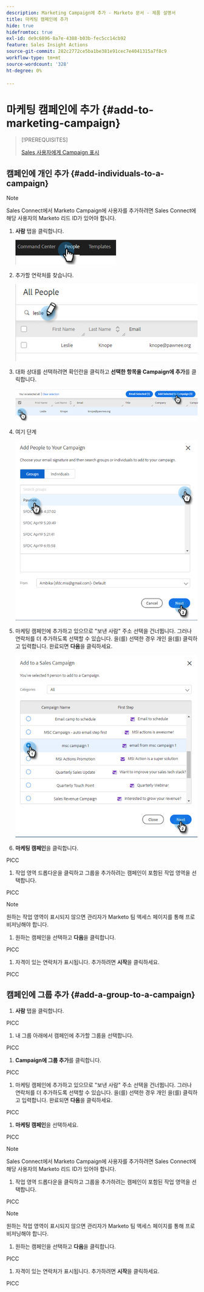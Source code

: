 ```yaml
---
description: Marketing Campaign에 추가 - Marketo 문서 - 제품 설명서
title: 마케팅 캠페인에 추가
hide: true
hidefromtoc: true
exl-id: de9c6896-8a7e-4388-b03b-fec5cc14cb92
feature: Sales Insight Actions
source-git-commit: 282c2772ce5ba1be381e91cec7e4041315a7f8c9
workflow-type: tm+mt
source-wordcount: '328'
ht-degree: 0%

---
```


# 마케팅 캠페인에 추가 {#add-to-marketing-campaign}

>[!PREREQUISITES]
>
>[Sales 사용자에게 Campaign 표시](/help/marketo/product-docs/marketo-sales-insight/actions/marketo/make-a-marketing-campaign-visible-in-sales-insight-actions.md)

## 캠페인에 개인 추가 {#add-individuals-to-a-campaign}

>[!NOTE]
>
>Sales Connect에서 Marketo Campaign에 사용자를 추가하려면 Sales Connect에 해당 사용자의 Marketo 리드 ID가 있어야 합니다.

1. **사람** 탭을 클릭합니다.

   ![](assets/add-to-marketing-campaign-1.png)

1. 추가할 연락처를 찾습니다.

   ![](assets/add-to-marketing-campaign-2.png)

1. 대화 상대를 선택하려면 확인란을 클릭하고 **선택한 항목을 Campaign에 추가**&#x200B;를 클릭합니다.

   ![](assets/add-to-marketing-campaign-3.png)

1. 여기 단계

   ![](assets/add-to-marketing-campaign-4.png)

1. 마케팅 캠페인에 추가하고 있으므로 &quot;보낸 사람&quot; 주소 선택을 건너뜁니다. 그러나 연락처를 더 추가하도록 선택할 수 있습니다. 을(를) 선택한 경우 개인 을(를) 클릭하고 입력합니다. 완료되면 **다음**&#x200B;을 클릭하세요.

   ![](assets/add-to-marketing-campaign-5.png)

1. **마케팅 캠페인**&#x200B;을 클릭합니다.

PICC

1. 작업 영역 드롭다운을 클릭하고 그룹을 추가하려는 캠페인이 포함된 작업 영역을 선택합니다.

PICC

>[!NOTE]
>
>원하는 작업 영역이 표시되지 않으면 관리자가 Marketo 팀 액세스 페이지를 통해 프로비저닝해야 합니다.

1. 원하는 캠페인을 선택하고 **다음**&#x200B;을 클릭합니다.

PICC

1. 자격이 있는 연락처가 표시됩니다. 추가하려면 **시작**&#x200B;을 클릭하세요.

PICC

## 캠페인에 그룹 추가 {#add-a-group-to-a-campaign}

1. **사람** 탭을 클릭합니다.

PICC

1. 내 그룹 아래에서 캠페인에 추가할 그룹을 선택합니다.

PICC

1. **Campaign에 그룹 추가**&#x200B;를 클릭합니다.

PICC

1. 마케팅 캠페인에 추가하고 있으므로 &quot;보낸 사람&quot; 주소 선택을 건너뜁니다. 그러나 연락처를 더 추가하도록 선택할 수 있습니다. 을(를) 선택한 경우 개인 을(를) 클릭하고 입력합니다. 완료되면 **다음**&#x200B;을 클릭하세요.

PICC

1. **마케팅 캠페인**&#x200B;을 선택하세요.

PICC

>[!NOTE]
>
>Sales Connect에서 Marketo Campaign에 사용자를 추가하려면 Sales Connect에 해당 사용자의 Marketo 리드 ID가 있어야 합니다.

1. 작업 영역 드롭다운을 클릭하고 그룹을 추가하려는 캠페인이 포함된 작업 영역을 선택합니다.

PICC

>[!NOTE]
>
>원하는 작업 영역이 표시되지 않으면 관리자가 Marketo 팀 액세스 페이지를 통해 프로비저닝해야 합니다.

1. 원하는 캠페인을 선택하고 **다음**&#x200B;을 클릭합니다.

PICC

1. 자격이 있는 연락처가 표시됩니다. 추가하려면 **시작**&#x200B;을 클릭하세요.

PICC
